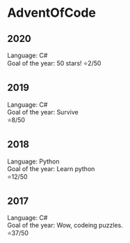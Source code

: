 # AdventOfCode

## 2020
Language: C#  
Goal of the year: 50 stars!
⭐2/50

## 2019 
Language: C#  
Goal of the year: Survive  
⭐8/50

## 2018
Language: Python  
Goal of the year: Learn python  
⭐12/50

## 2017
Language: C#  
Goal of the year: Wow, codeing puzzles.  
⭐37/50